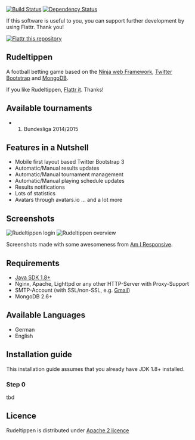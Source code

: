 [![Build Status](https://secure.travis-ci.org/svenkubiak/Rudeltippen.png?branch=master)](http://travis-ci.org/svenkubiak/Rudeltippen)
[![Dependency Status](https://www.versioneye.com/user/projects/54dcba52c1bbbd5f820004c5/badge.svg?style=flat)](https://www.versioneye.com/user/projects/54dcba52c1bbbd5f820004c5)

If this software is useful to you, you can support further development by using Flattr. Thank you!

[![Flattr this repository](http://api.flattr.com/button/flattr-badge-large.png)](https://flattr.com/submit/auto?user_id=svenkubiak&url=https://github.com/svenkubiak/Rudeltippen&title=Rudeltippen&language=en&tags=github&category=software)


Rudeltippen
------------------

A football betting game based on the [Ninja web Framework][19], [Twitter Bootstrap][20] and [MongoDB][21].

If you like Rudeltippen, [Flattr it][5]. Thanks!

Available tournaments
------------------
- 1. Bundesliga 2014/2015

Features in a Nutshell
------------------
- Mobile first layout based Twitter Bootstrap 3
- Automatic/Manual results updates
- Automatic/Manual tournament management
- Automatic/Manual playing schedule updates
- Results notifications
- Lots of statistics
- Avatars through avatars.io
... and a lot more

Screenshots
------------------
![Rudeltippen login](https://raw.github.com/svenkubiak/Rudeltippen/master/assets/rudelscreen.png)
![Rudeltippen overview](https://raw.github.com/svenkubiak/Rudeltippen/master/assets/rudelscreen-2.png)

Screenshots made with some awesomeness from [Am I Responsive][2].

Requirements
------------------

- [Java SDK 1.8+][1]
- Nginx, Apache, Lighttpd or any other HTTP-Server with Proxy-Support
- SMTP-Account (with SSL/non-SSL, e.g. [Gmail][12])
- MongoDB 2.6+

Available Languages
------------------

- German
- English


Installation guide
------------------

This installation guide assumes that you already have JDK 1.8+ installed.

### Step 0

tbd


Licence
------------------

Rudeltippen is distributed under [Apache 2 licence][11]

[1]: http://www.oracle.com/technetwork/java/javase/downloads/index.html
[2]: http://ami.responsivedesign.is
[5]: https://flattr.com/thing/1628177/Rudeltippen
[11]: http://www.apache.org/licenses/LICENSE-2.0.html
[12]: http://mail.google.com/
[14]: https://github.com/svenkubiak/Rudeltippen/tags
[17]: http://www.playframework.com/documentation/1.2.7/install
[18]: http://pastebin.com/Aqby1atw 
[19]: http://www.ninjaframework.org/
[20]: http://getbootstrap.com/
[21]: https://www.mongodb.org/